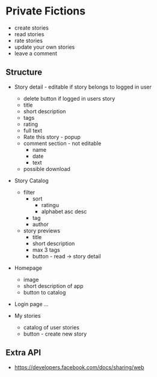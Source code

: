 # Private Fictions


- create stories
- read stories
- rate stories
- update your own stories
- leave a comment


## Structure
 - Story detail - editable if story belongs to logged in user
   - delete button if logged in users story
   - title
   - short description
   - tags
   - rating
   - full text
   - Rate this story - popup
   - comment section - not editable
     - name
     - date
     - text
   - possible download
 
 
 - Story Catalog
   - filter
     - sort
       - ratingu
       - alphabet asc desc
     - tag
     - author
   - story previews
     - title
     - short description
     - max 3 tags
     - button - read -> story detail
  
 - Homepage
   - image
   - short description of app
   - button to catalog
    
 - Login page
  ...
 
 - My stories
   - catalog of user stories
   - button - create new story
  
  
  ## Extra API
  - https://developers.facebook.com/docs/sharing/web
  
   
 
